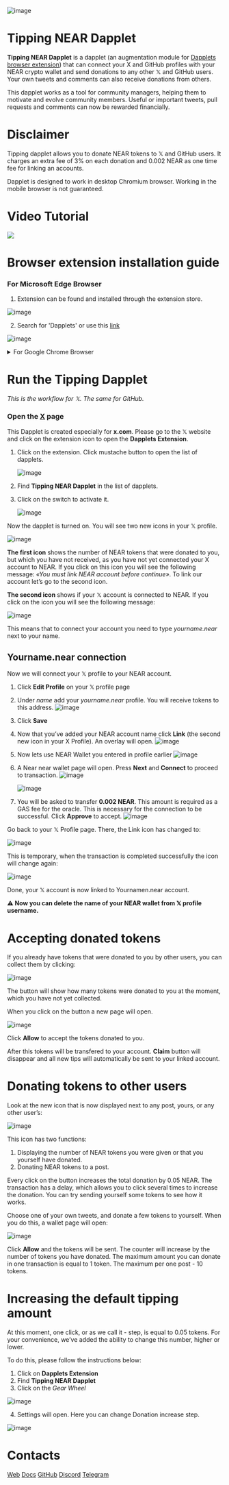 ![image](/assets/tipping-dapplet-cover.jpg)

# Tipping NEAR Dapplet

**Tipping NEAR Dapplet** is a dapplet (an augmentation module for [Dapplets browser extension](https://github.com/dapplets/dapplet-extension/releases/latest)) that can connect your X and GitHub profiles with your NEAR crypto wallet and send donations to any other 𝕏 and GitHub users. Your own tweets and comments can also receive donations from others.

This dapplet works as a tool for community managers, helping them to motivate and evolve community members. Useful or important tweets, pull requests and comments can now be rewarded financially.

# Disclaimer

Tipping dapplet allows you to donate NEAR tokens to 𝕏 and GitHub users. It charges an extra fee of 3% on each donation and 0.002 NEAR as one time fee for linking an accounts.

Dapplet is designed to work in desktop Chromium browser. Working in the mobile browser is not guaranteed.

# Video Tutorial

[![](https://img.youtube.com/vi/DXWXUeydsRQ/0.jpg)](https://www.youtube.com/watch?v=pNCsSWvoqPE 'Click to play on YouTube')

# Browser extension installation guide

### For Microsoft Edge Browser

1. Extension can be found and installed through the extension store.

![image](/assets/0_1.png)

2. Search for 'Dapplets' or use this [link](https://microsoftedge.microsoft.com/addons/detail/dapplets/icpdagldaielgidgdiaanollkfgdclop?hl=en-GB)

![image](/assets/1_1.png)

<details>
<summary>For Google Chrome Browser</summary>

1. Open the **Google Chrome** browser.

2. Download the [**Dapplet Browser Extension**](https://github.com/dapplets/dapplet-extension/releases/latest).

3. Open **chrome://extensions** in a new tab.

   ![image](/assets/0.png)

4. Switch the Developer mode on and press F5 to refresh the page.

   ![image](/assets/1.png)

**P.S.** If you are using **Ubuntu** or possibly another **Linux OS** the Dapplets extension can disappear from the Chrome Extensions after restarting the PC. To avoid this **unzip** the archive and use the _Load unpacked_ button to add the extension.

![image](/assets/2.png)

![image](/assets/3.png)

</details>

# Run the Tipping Dapplet

_This is the workflow for 𝕏. The same for GitHub._

### Open the [X](https://x.com/home) page

This Dapplet is created especially for **x.com**. Please go to the 𝕏 website and click on the extension icon to open the **Dapplets Extension**.

1. Click on the extension. Click mustache button to open the list of dapplets.

   ![image](/assets/4_1.png)

2. Find **Tipping NEAR Dapplet** in the list of dapplets.
3. Click on the switch to activate it.

   ![image](/assets/5_1.png)

Now the dapplet is turned on. You will see two new icons in your 𝕏 profile.

![image](/assets/000.png)

**The first icon** shows the number of NEAR tokens that were donated to you, but which you have not received, as you have not yet connected your X account to NEAR. If you click on this icon you will see the following message: _«You must link NEAR account before continue»_. To link our account let’s go to the second icon.

**The second icon** shows if your 𝕏 account is connected to NEAR. If you click on the icon you will see the following message:

![image](/assets/0000.png)

This means that to connect your account you need to type _yourname.near_ next to your name.

## Yourname.near connection

Now we will connect your 𝕏 profile to your NEAR account.

1. Click **Edit Profile** on your 𝕏 profile page
2. Under _name_ add your _yourname.near_ profile. You will receive tokens to this address.
   ![image](/assets/001.png)
3. Click **Save**
4. Now that you’ve added your NEAR account name click **Link** (the second new icon in your X Profile). An overlay will open.
   ![image](/assets/002.png)
5. Now lets use NEAR Wallet you entered in profile earlier
   ![image](/assets/003.png)

6. A Near near wallet page will open. Press **Next** and **Connect** to proceed to transaction.
   ![image](/assets/10.jpg)

   ![image](/assets/11.jpg)

7. You will be asked to transfer **0.002 NEAR**. This amount is required as a GAS fee for the oracle. This is necessary for the connection to be successful. Click **Approve** to accept.
   ![image](/assets/15.jpg)

Go back to your 𝕏 Profile page. There, the Link icon has changed to:

![image](/assets/16.png)

This is temporary, when the transaction is completed successfully the icon will change again:

![image](/assets/17.png)

Done, your 𝕏 account is now linked to Yournamen.near account.

**⚠ Now you can delete the name of your NEAR wallet from 𝕏 profile username.**

# Accepting donated tokens

If you already have tokens that were donated to you by other users, you can collect them by clicking:

![image](/assets/18.png)

The button will show how many tokens were donated to you at the moment, which you have not yet collected.

When you click on the button a new page will open.

![image](/assets/19.jpg)

Click **Allow** to accept the tokens donated to you.

After this tokens will be transfered to your account. **Claim** button will disappear and all new tips will automatically be sent to your linked account.

# Donating tokens to other users

Look at the new icon that is now displayed next to any post, yours, or any other user’s:

![image](/assets/20.png)

This icon has two functions:

1. Displaying the number of NEAR tokens you were given or that you yourself have donated.
2. Donating NEAR tokens to a post.

Every click on the button increases the total donation by 0.05 NEAR. The transaction has a delay, which allows you to click several times to increase the donation. You can try sending yourself some tokens to see how it works.

Choose one of your own tweets, and donate a few tokens to yourself. When you do this, a wallet page will open:

![image](/assets/21.jpg)

Click **Allow** and the tokens will be sent. The counter will increase by the number of tokens you have donated. The maximum amount you can donate in one transaction is equal to 1 token. The maximum per one post - 10 tokens.

# Increasing the default tipping amount

At this moment, one click, or as we call it - step, is equal to 0.05 tokens. For your convenience, we’ve added the ability to change this number, higher or lower.

To do this, please follow the instructions below:

1. Click on **Dapplets Extension**
2. Find **Tipping NEAR Dapplet**
3. Click on the _Gear Wheel_

![image](/assets/004.png)

4. Settings will open. Here you can change Donation increase step.

![image](/assets/005.png)

# Contacts

[Web](https://dapplets.org) [Docs](https://docs.dapplets.org) [GitHub](https://github.com/dapplets) [Discord](https://discord.gg/YcxbkcyjMV) [Telegram](t.me/dapplets)
